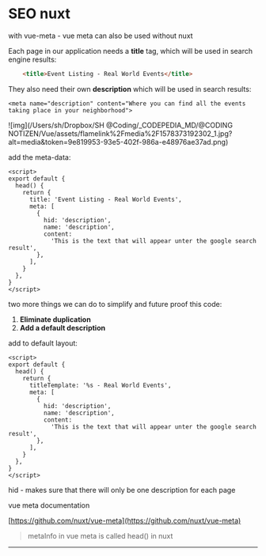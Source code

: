 # SEO nuxt

with vue-meta - vue meta can also be used without nuxt

Each page in our application needs a **title** tag, which will be used in search engine results:

```html
    <title>Event Listing - Real World Events</title>
```

They also need their own **description** which will be used in search results:

```
<meta name="description" content="Where you can find all the events taking place in your neighborhood">
```

![img](/Users/sh/Dropbox/SH @Coding/_CODEPEDIA_MD/@CODING NOTIZEN/Vue/assets/flamelink%2Fmedia%2F1578373192302_1.jpg?alt=media&token=9e819953-93e5-402f-986a-e48976ae37ad.png)



add the meta-data:

```vue
<script>
export default {
  head() {
    return {
      title: 'Event Listing - Real World Events',
      meta: [
        {
          hid: 'description',
          name: 'description',
          content:
            'This is the text that will appear unter the google search result',
        },
      ],
    }
  },
}
</script>
```

 two more things we can do to simplify and future proof this code: 

1. **Eliminate duplication**
2. **Add a default description** 

add to default layout:

```vue
<script>
export default {
  head() {
    return {
      titleTemplate: '%s - Real World Events',
      meta: [
        {
          hid: 'description',
          name: 'description',
          content:
            'This is the text that will appear unter the google search result',
        },
      ],
    }
  },
}
</script>
```

hid - makes sure that there will only be one description for each page



vue meta documentation

[https://github.com/nuxt/vue-meta](https://github.com/nuxt/vue-meta)

> metaInfo in vue meta is called head() in nuxt

------

